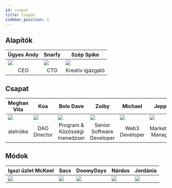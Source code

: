 ```yaml
---
id: csapat
title: Csapat
sidebar_position: 2
---
```


## Alapítók

| Ügyes Andy                   | Snarfy                       | Szép Spike                                |
| ---------------------------- | ---------------------------- | ----------------------------------------- |
| ![](/img/NiftyAndy.png)      | ![](/img/snarfy.png)         | ![](/img/NiftySpike.png)                  |
| <div align="center">CEO | <div align="center">CTO | <div align="center">Kreatív igazgató |

## Csapat

| Meghan Vita                       | Koa                                   | Bolo Dave                                              | Zoiby                                              | Michael                                 | Jeppe                                      |
| --------------------------------- | ------------------------------------- | ------------------------------------------------------ | -------------------------------------------------- | --------------------------------------- | ------------------------------------------ |
| ![](/img/NiftyMorgan.png)         | ![](/img/koa.png)                     | ![](/img/bolo.png)                                     | ![](/img/zoiby.png)                                | ![](/img/NiftyMichael.png)              | ![](/img/jeppe.png)                        |
| <div align="center">alelnöke | <div align="center">DAO Director | <div align="center">Program & Közösségi menedzser | <div align="center">Senior Software Developer | <div align="center">Web3 Developer | <div align="center">Marketing Manager |

## Módok

| Igazi üzlet McKeel     | Sacx               | DoomyDays           | Nárdus             | Jordánia             |
| ---------------------- | ------------------ | ------------------- | ------------------ | -------------------- |
| ![](/img/realdeal.png) | ![](/img/sacx.png) | ![](/img/doomy.png) | ![](/img/nard.png) | ![](/img/jordan.png) |
